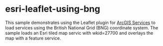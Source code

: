 esri-leaflet-using-bng
======================

This sample demonstrates using the Leaflet plugin for [ArcGIS Services](http://developers.arcgis.com) to load services using the British National Grid (BNG) coordinate system. The sample loads an Esri tiled map servic with wkid=27700 and overlays the map with a feature service.

